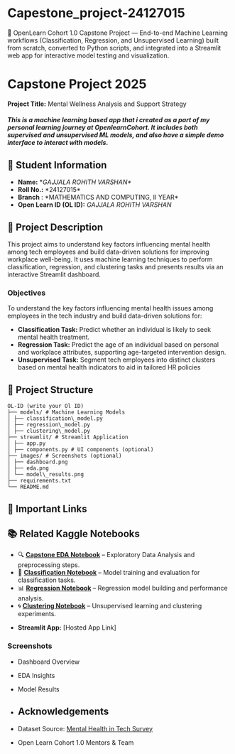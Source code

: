 # Capestone_project-24127015
🚀 OpenLearn Cohort 1.0 Capstone Project — End-to-end Machine Learning workflows (Classification, Regression, and Unsupervised Learning) built from scratch, converted to Python scripts, and integrated into a Streamlit web app for interactive model testing and visualization.
# **Capstone Project 2025**

**Project Title:** Mental Wellness Analysis and Support Strategy

##### **This is a machine learning based app that i created as a part of my personal learning journey at OpenlearnCohort. It includes both supervised and unsupervised ML models, and also have a simple demo interface to interact with models.**

## 🧾 Student Information

* **Name:** \**GAJJALA ROHITH VARSHAN\**
* **Roll No.:** \*24127015\*
* **Branch** : \*MATHEMATICS AND COMPUTING, II YEAR\*
* **Open Learn ID (OL ID):** *GAJJALA ROHITH VARSHAN*

## 📝 Project Description

This project aims to understand key factors influencing mental health among tech employees and build data-driven solutions for improving workplace well-being. It uses machine learning techniques to perform classification, regression, and clustering tasks and presents results via an interactive Streamlit dashboard.

### **Objectives**

To understand the key factors influencing mental health issues among employees in the tech industry and
build data-driven solutions for:

* **Classification Task:** Predict whether an individual is likely to seek mental health treatment.
* **Regression Task:** Predict the age of an individual based on personal and workplace attributes, supporting age-targeted intervention design.
* **Unsupervised Task:** Segment tech employees into distinct clusters based on mental health indicators to aid in tailored HR policies

## **📂 Project Structure**

```
OL-ID (write your Ol ID)
├── models/ # Machine Learning Models
│ ├── classification\_model.py
│ ├── regression\_model.py
│ ├── clustering\_model.py
├── streamlit/ # Streamlit Application
│ ├── app.py
│ ├── components.py # UI components (optional)
├── images/ # Screenshots (optional)
│ ├── dashboard.png
│ ├── eda.png
│ └── model\_results.png
├── requirements.txt
└── README.md
```

## **🔗 Important Links**
## 📚 Related Kaggle Notebooks

- 🔍 **[Capstone EDA Notebook](https://www.kaggle.com/code/thecoderverse2025/capestone-edanotebook)** – Exploratory Data Analysis and preprocessing steps.
- 🤖 **[Classification Notebook](https://www.kaggle.com/code/thecoderverse2025/rohith-classification)** – Model training and evaluation for classification tasks.
- 📊 **[Regression Notebook](https://www.kaggle.com/code/thecoderverse2025/rohith-regressionntb)** – Regression model building and performance analysis.
- 🌀 **[Clustering Notebook](https://www.kaggle.com/code/thecoderverse2025/rohith-unsupervised)** – Unsupervised learning and clustering experiments.

* **Streamlit App:** [Hosted App Link]

### **Screenshots**

* Dashboard Overview
* EDA Insights
* Model Results

* ## **Acknowledgements**
* Dataset Source: [Mental Health in Tech Survey](https://www.kaggle.com/datasets/osmi/mental-health-in-tech-survey)
* Open Learn Cohort 1.0 Mentors \& Team

